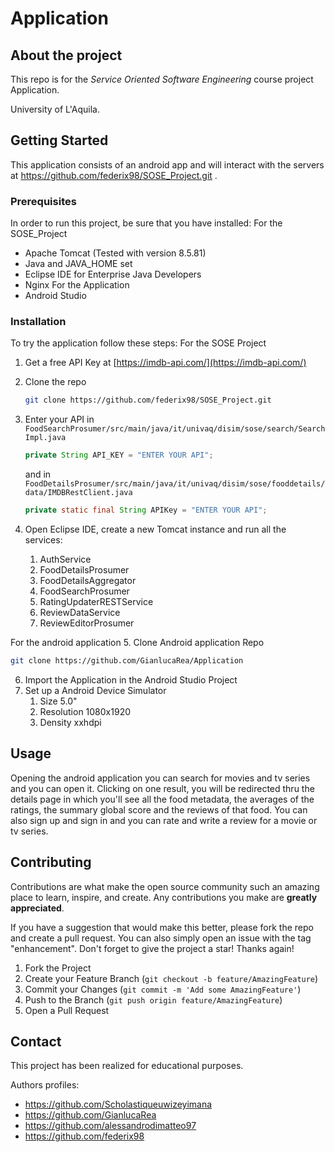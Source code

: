 # Application
## About the project
This repo is for the *Service Oriented Software Engineering* course project Application. 

University of L'Aquila.

## Getting Started
This application consists of an android app and will interact with the servers at https://github.com/federix98/SOSE_Project.git .

### Prerequisites
In order to run this project, be sure that you have installed:
For the SOSE_Project
- Apache Tomcat (Tested with version 8.5.81) 
- Java and JAVA_HOME set
- Eclipse IDE for Enterprise Java Developers
- Nginx
For the Application
- Android Studio


### Installation

To try the application follow these steps:
For the SOSE Project
1. Get a free API Key at [https://imdb-api.com/](https://imdb-api.com/)
2. Clone the repo
   
   ```sh
   git clone https://github.com/federix98/SOSE_Project.git
   ```
3. Enter your API in `FoodSearchProsumer/src/main/java/it/univaq/disim/sose/search/SearchImpl.java`
   
   ```java
   private String API_KEY = "ENTER YOUR API";
   ```

   and in `FoodDetailsProsumer/src/main/java/it/univaq/disim/sose/fooddetails/data/IMDBRestClient.java`

   ```java
   private static final String APIKey = "ENTER YOUR API";
   ```
4. Open Eclipse IDE, create a new Tomcat instance and run all the services:
   1. AuthService
   2. FoodDetailsProsumer
   3. FoodDetailsAggregator
   4. FoodSearchProsumer
   5. RatingUpdaterRESTService
   6. ReviewDataService
   7. ReviewEditorProsumer

For the android application
5. Clone Android application Repo
   
   ```sh
   git clone https://github.com/GianlucaRea/Application
   ```
6. Import the Application in the Android Studio Project
7. Set up a Android Device Simulator
    1. Size 5.0"
    2. Resolution 1080x1920
    3. Density xxhdpi

## Usage

Opening the android application you can search for movies and tv series and you can open it. Clicking on one result, you will be redirected thru the details page in which you'll see all the food metadata, the averages of the ratings, the summary global score and the reviews of that food.
You can also sign up and sign in and you can rate and write a review for a movie or tv series.

<!-- CONTRIBUTING -->
## Contributing

Contributions are what make the open source community such an amazing place to learn, inspire, and create. Any contributions you make are **greatly appreciated**.

If you have a suggestion that would make this better, please fork the repo and create a pull request. You can also simply open an issue with the tag "enhancement".
Don't forget to give the project a star! Thanks again!

1. Fork the Project
2. Create your Feature Branch (`git checkout -b feature/AmazingFeature`)
3. Commit your Changes (`git commit -m 'Add some AmazingFeature'`)
4. Push to the Branch (`git push origin feature/AmazingFeature`)
5. Open a Pull Request

## Contact
This project has been realized for educational purposes.

Authors profiles:
- https://github.com/Scholastiqueuwizeyimana
- https://github.com/GianlucaRea
- https://github.com/alessandrodimatteo97
- https://github.com/federix98
